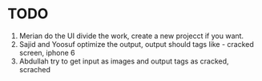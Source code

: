 # TODO

<ol>
  <li>Merian do the UI divide the work, create a new projecct if you want.</li>
  <li>Sajid and Yoosuf optimize the output, output should tags like - cracked screen, iphone 6</li>
    <li>Abdullah try to get input as images and output tags as cracked, scrached</li>
  </ol>




